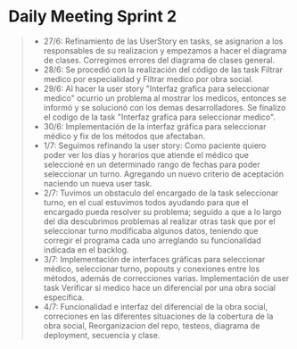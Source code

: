 # Daily Meeting Sprint 2
>- 27/6: Refinamiento de las UserStory en tasks, se asignarion a los responsables de su realizacion y empezamos a hacer el diagrama de clases. Corregimos errores del diagrama de clases general.
>- 28/6: Se procedió con la realización del código de las task Filtrar medico por especialidad y Filtrar medico por obra social.
>- 29/6: Al hacer la user story "Interfaz grafica para seleccionar medico" ocurrio un problema al mostrar los medicos, entonces se informó y se solucionó con los demas desarrolladores. Se finalizo el codigo de la task "Interfaz grafica para seleccionar medico".
>- 30/6: Implementación de la interfaz gráfica para seleccionar médico y fix de los métodos que afectaban.
>- 1/7: Seguimos refinando la user story: Como paciente quiero poder ver los días y horarios que atiende el médico que seleccioné en un determinado rango de fechas para poder seleccionar un turno. Agregando un nuevo criterio de aceptación naciendo un nueva user task.
>- 2/7: Tuvimos un obstaculo del encargado de la task seleccionar turno, en el cual estuvimos todos ayudando para que el encargado pueda resolver su problema; seguido a que a lo largo del dia descubrimos problemas al realizar otras task que por el seleccionar turno modificaba algunos datos, teniendo que corregir el programa cada uno arreglando su funcionalidad indicada en el backlog.
>- 3/7: Implementación de interfaces gráficas para seleccionar médico, seleccionar turno, popouts y conexiones entre los métodos, además de correcciones varias. Implementación de user task Verificar si medico hace un diferencial por una obra social especifica.
>- 4/7: Funcionalidad e interfaz del diferencial de la obra social, correciones en las diferentes situaciones de la cobertura de la obra social, Reorganizacion del repo, testeos, diagrama de deployment, secuencia y clase.